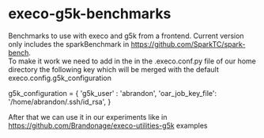 # execo-g5k-benchmarks
Benchmarks to use with execo and g5k from a frontend. Current version only includes the sparkBenchmark in 
https://github.com/SparkTC/spark-bench.  
To make it work we need to add in the in the .execo.conf.py file of our home directory the following key which will
be merged with the default execo.config.g5k_configuration

g5k_configuration = {
    'g5k_user' : 'abrandon',
    'oar_job_key_file': '/home/abrandon/.ssh/id_rsa',
}

After that we can use it in our experiments like in https://github.com/Brandonage/execo-utilities-g5k examples
